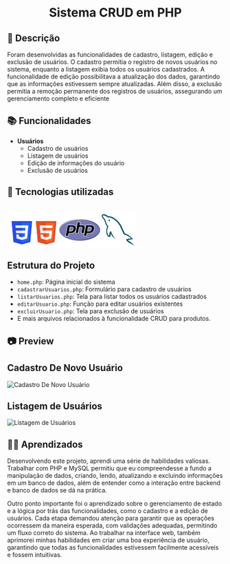 <h1 align="center"> Sistema CRUD em PHP </h1>

## :memo: Descrição
Foram desenvolvidas as funcionalidades de cadastro, listagem, edição e exclusão de usuários. O cadastro permitia o registro de novos usuários no sistema, enquanto a listagem exibia todos os usuários cadastrados. A funcionalidade de edição possibilitava a atualização dos dados, garantindo que as informações estivessem sempre atualizadas. Além disso, a exclusão permitia a remoção permanente dos registros de usuários, assegurando um gerenciamento completo e eficiente

## :books: Funcionalidades
- **Usuários**
  - Cadastro de usuários
  - Listagem de usuários
  - Edição de informações do usuário
  - Exclusão de usuários


## :wrench: Tecnologias utilizadas
<div style="display: inline_block"><br>
    <img src="TecnologiasUtilizadas.png" align="center" alt="Tecnologias Utilizadas" width="300" src="">
</div>

## Estrutura do Projeto

- `home.php`: Página inicial do sistema
- `cadastrarUsuarios.php`: Formulário para cadastro de usuários
- `listarUsuarios.php`: Tela para listar todos os usuários cadastrados
- `editarUsuario.php`: Função para editar usuários existentes
- `excluirUsuario.php`: Tela para exclusão de usuários
- E mais arquivos relacionados à funcionalidade CRUD para produtos.

## 📷 Preview

## Cadastro De Novo Usuário
<img src="CadastroDeNovoUsuário.png" alt="Cadastro De Novo Usuário" width="600px">

## Listagem de Usuários
<img src="Listagem de Usuários.png" alt="Listagem de Usuários" width="600px">

## 🧑‍🏫 Aprendizados
Desenvolvendo este projeto, aprendi uma série de habilidades valiosas. Trabalhar com PHP e MySQL permitiu que eu compreendesse a fundo a manipulação de dados, criando, lendo, atualizando e excluindo informações em um banco de dados, além de entender como a interação entre backend e banco de dados se dá na prática.

Outro ponto importante foi o aprendizado sobre o gerenciamento de estado e a lógica por trás das funcionalidades, como o cadastro e a edição de usuários. Cada etapa demandou atenção para garantir que as operações ocorressem da maneira esperada, com validações adequadas, permitindo um fluxo correto do sistema. Ao trabalhar na interface web, também aprimorei minhas habilidades em criar uma boa experiência de usuário, garantindo que todas as funcionalidades estivessem facilmente acessíveis e fossem intuitivas.
